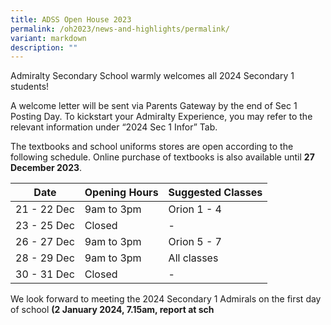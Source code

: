 ```yaml
---
title: ADSS Open House 2023
permalink: /oh2023/news-and-highlights/permalink/
variant: markdown
description: ""
---
```

Admiralty Secondary School warmly welcomes all 2024 Secondary 1 students!

A welcome letter will be sent via Parents Gateway by the end of Sec 1 Posting Day. To kickstart your Admiralty Experience, you may refer to the relevant information under “2024 Sec 1 Infor” Tab.

The textbooks and school uniforms stores are open according to the following schedule. Online purchase of textbooks is also available until **27 December 2023**.



| Date | Opening Hours | Suggested Classes |
| -------- | -------- | -------- |
| 21 - 22 Dec    | 9am to 3pm    | Orion 1 - 4    |
| 23 - 25 Dec    | Closed  | -   |
| 26 - 27 Dec    | 9am to 3pm    | Orion 5 - 7    |
| 28 - 29 Dec    | 9am to 3pm    | All classes    |
| 30 - 31 Dec    | Closed  | -    |

We look forward to meeting the 2024 Secondary 1 Admirals on the first day of school **(2 January 2024, 7.15am, report at sch**
